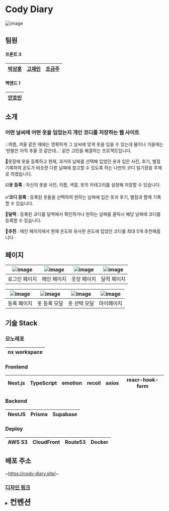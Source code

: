 
# Cody Diary
![image](https://user-images.githubusercontent.com/76721795/220651686-814974e6-e0d0-4b9d-a5b6-2dbd8b35e4b5.png)


## 팀원

#### 프론트 3
|[박상훈](https://github.com/bigyou98)|[고재민](https://github.com/KoJaem)|[조금주](https://github.com/JoGeumJu)|
|--|--|--|
#### 백엔드 1
|[안호빈](https://github.com/pdom0327)|
|--|

## 소개

### 어떤 날씨에 어떤 옷을 입었는지 개인 코디를 저장하는 웹 사이트
💡여름, 겨울 같은 때에는 명확하게 그 날씨에 맞게 옷을 입을 수 있는데 봄이나 가을에는 ‘반팔은 아직 추울 것 같은데…’ 같은 고민을 해결하는 프로젝트입니다.

🔖옷장에 옷을 등록하고 현재, 과거의 날짜를 선택해 입었던 옷과 입은 사진, 후기, 별점 기록하여 온도가 비슷한 다른 날짜에 참고할 수 있도록 하는 나만의 코디 일기장을 주제로 하였습니다.

☑️**옷 등록** : 자신의 옷을 사진, 이름, 색깔, 옷의 카테고리를 설정해 저장할 수 있습니다.

**✅코디 등록** : 등록된 옷들을 선택하여 원하는 날짜에 입은 옷과 후기, 별점과 함께 기록할 수 있습니다.

**📅달력** : 등록된 코디를 달력에서 확인하거나 원하는 날짜를 클릭시 해당 날짜에 코디를 등록할 수 있습니다.

🧷**추천** : 메인 페이지에서 현재 온도와 유사한 온도에 입었던 코디를 최대 5개 추천해줍니다

## 페이지
|![image](https://user-images.githubusercontent.com/76721795/220651686-814974e6-e0d0-4b9d-a5b6-2dbd8b35e4b5.png)|![image](https://user-images.githubusercontent.com/76721795/221109591-abf99a5b-4087-4c4a-bf23-3c032cf068e0.png)|![image](https://user-images.githubusercontent.com/76721795/221109688-eb45fb2a-7eec-421a-9ef1-8a64a7e9fb86.png)|![image](https://user-images.githubusercontent.com/76721795/220667393-475061ba-2278-4124-a708-33ba853c77e2.png)|
|--|--|--|--|
|로그인 페이지| 메인 페이지|옷장 페이지|달력 페이지|



![image](https://user-images.githubusercontent.com/76721795/221112245-22e4bea3-221e-4775-ac58-76a40be34c76.png)|![image](https://user-images.githubusercontent.com/76721795/220668557-cc0cd731-e388-4101-ad4b-75425e68296f.png)| ![image](https://user-images.githubusercontent.com/76721795/221109634-8805dbc9-6288-4d0c-8267-5a81df669684.png)|![image](https://user-images.githubusercontent.com/76721795/220667075-b96203e9-b48c-40be-8fbf-01b511a52b5c.png)|
|--|--|--|--|
|등록 페이지|옷 등록 모달|옷 선택 모달|마이페이지|




## 기술 Stack

### 모노레포
|nx workspace|
|--|

### Frontend

|Next.js|TypeScript|emotion|recoil|axios|reacr-hook-form|
|--|--| --|--|--|--|


### Backend
|NestJS|Prisma|Supabase|
|--|--|--|

### Deploy
|AWS S3| CloudFront | Route53| Docker |
|--|--|--|--|



## 배포 주소
~https://cody-diary.site/~

### [디자인 링크](https://www.figma.com/file/vHHDUX67632FUGP1KHXone/%EB%82%A0%EC%94%A8%EB%B3%84-%EC%98%B7%EC%B0%A8%EB%A6%BC?node-id=2:4&t=BQDGcnMIj2J0r7TV-1)

<details>

<summary><span  style='font-size : 24px;font-weight:bold'>컨벤션</span></summary>

<div  markdown="1">

  

<h4>코드 작성 컨벤션</h4>

<li>camelCase 사용하기</li>

<li>텍스트를 작성할 때는 TypoGraphy 컴포넌트를 사용합니다.</li>

<li>텍스트 사이즈, 폰트 일관화를 위해서

항상 page컴포넌트에서는 최상단에 LayoutContainer를 선언해주세요</li>

  

<h4>커밋 컨벤션</h4>

  

```jsx
[#118] Feat
상세페이지에 무한스크롤 추가
```

  

- Feat : 새로운 기능 추가

- Update : 코드 수정

- Remove : 코드 삭제

- Fix : 버그 수정

- Docs : 문서 수정

- Style : 코드 포맷팅, 세미콜론 누락, 코드 변경이 없는 경우

- Refactor : 코드 리펙토링

- Test : 테스트 코드, 리펙토링 테스트 코드 추가

</div>

</details>
